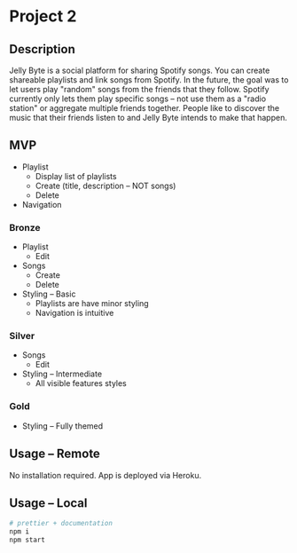 # Project 2

## Description

Jelly Byte is a social platform for sharing Spotify songs. You can create shareable playlists and link songs from Spotify. In the future, the goal was to let users play "random" songs from the friends that they follow. Spotify currently only lets them play specific songs &ndash; not use them as a "radio station" or aggregate multiple friends together. People like to discover the music that their friends listen to and Jelly Byte intends to make that happen.

## MVP

* Playlist
  * Display list of playlists
  * Create (title, description &ndash; NOT songs)
  * Delete
* Navigation

### Bronze

* Playlist
  * Edit
* Songs
  * Create
  * Delete
* Styling &ndash; Basic
  * Playlists are have minor styling
  * Navigation is intuitive

### Silver

* Songs
  * Edit
* Styling &ndash; Intermediate
  * All visible features styles

### Gold

* Styling &ndash; Fully themed

## Usage &ndash; Remote

No installation required. App is deployed via Heroku.

## Usage &ndash; Local

```bash
# prettier + documentation
npm i
npm start
```
